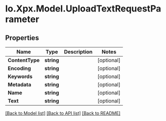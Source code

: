 # Io.Xpx.Model.UploadTextRequestParameter
## Properties

Name | Type | Description | Notes
------------ | ------------- | ------------- | -------------
**ContentType** | **string** |  | [optional] 
**Encoding** | **string** |  | [optional] 
**Keywords** | **string** |  | [optional] 
**Metadata** | **string** |  | [optional] 
**Name** | **string** |  | [optional] 
**Text** | **string** |  | [optional] 

[[Back to Model list]](../README.md#documentation-for-models) [[Back to API list]](../README.md#documentation-for-api-endpoints) [[Back to README]](../README.md)

